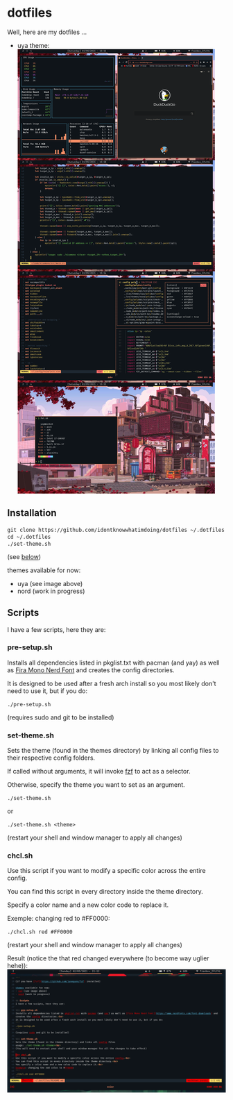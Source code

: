 # dotfiles
Well, here are my dotfiles ...
- uya theme:
![showcase](uya.png)

## Installation
```
git clone https://github.com/idontknowwhatimdoing/dotfiles ~/.dotfiles
cd ~/.dotfiles
./set-theme.sh
```
(see [below](#scripts))

themes available for now:
* uya (see image above)
* nord (work in progress)

## Scripts
I have a few scripts, here they are:

### pre-setup.sh
Installs all dependencies listed in pkglist.txt with pacman (and yay) as well as [Fira Mono Nerd Font](https://www.nerdfonts.com/font-downloads) and creates the config directories.

It is designed to be used after a fresh arch install so you most likely don't need to use it, but if you do:
```
./pre-setup.sh
```
(requires sudo and git to be installed)

### set-theme.sh
Sets the theme (found in the themes directory) by linking all config files to their respective config folders.

If called without arguments, it will invoke [fzf](https://github.com/junegunn/fzf) to act as a selector.

Otherwise, specify the theme you want to set as an argument.
```
./set-theme.sh
```
or
```
./set-theme.sh <theme>
```
(restart your shell and window manager to apply all changes)

### chcl.sh
Use this script if you want to modify a specific color across the entire config.

You can find this script in every directory inside the theme directory.

Specify a color name and a new color code to replace it.

Exemple: changing red to #FF0000:
```
./chcl.sh red #FF0000
```
(restart your shell and window manager to apply all changes)

Result (notice the that red changed everywhere (to become way uglier hehe)):
![demontrate chcl.sh](chcl.png)
